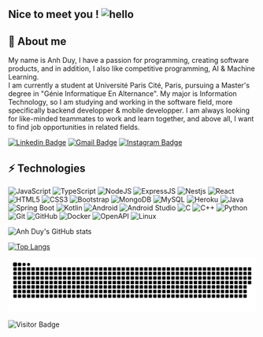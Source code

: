 ## Nice to meet you ! ![hello](https://user-images.githubusercontent.com/84486806/189020554-199e4df5-63f9-406b-a9cb-29c0fbe7e67c.gif)


## 🤗 About me

My name is Anh Duy, I have a passion for programming, creating software products, and in addition, I also like competitive programming, AI & Machine Learning.  
I am currently a student at Université Paris Cité, Paris, pursuing a Master's degree in "Génie Informatique En Alternance". My major is Information Technology, so I am studying and working in the software field, more specifically backend developper & mobile developper. I am always looking for like-minded teammates to work and learn together, and above all, I want to find job opportunities in related fields.

[![Linkedin Badge](https://img.shields.io/badge/-nguyentrananhduy-007FFF?style=flat-square&logo=Linkedin&logoColor=white&link=https://www.linkedin.com/in/nguyentrananhduy/)](https://www.linkedin.com/in/nguyentrananhduy/)
[![Gmail Badge](https://img.shields.io/badge/-anhduydp123@gmail.com-red?style=flat-square&logo=Gmail&logoColor=white&link=mailto:anhduydp123@gmail.com)](mailto:anhduydp123@gmail.com)
[![Instagram Badge](https://img.shields.io/badge/-trananhduy.nguyen.48-0039a6?style=flat-square&logo=facebook&logoColor=white&link=https://facebook.com/trananhduy.nguyen.48/)](https://facebook.com/trananhduy.nguyen.48)


## ⚡ Technologies

![JavaScript](https://img.shields.io/badge/-JavaScript-black?style=flat-square&logo=javascript)
![TypeScript](https://img.shields.io/badge/-TypeScript-black?style=flat-square&logo=typescript)
![NodeJS](https://img.shields.io/badge/-NodeJS-black?style=flat-square&logo=Node.js)
![ExpressJS](https://img.shields.io/badge/-ExpressJS-black?style=flat-square&logo=express)
![Nestjs](https://img.shields.io/badge/-NestJS-black?style=flat-square&logo=nestjs)
![React](https://img.shields.io/badge/-React-black?style=flat-square&logo=react)
![HTML5](https://img.shields.io/badge/-HTML5-E34F26?style=flat-square&logo=html5&logoColor=white)
![CSS3](https://img.shields.io/badge/-CSS3-1572B6?style=flat-square&logo=css3)
![Bootstrap](https://img.shields.io/badge/-Bootstrap-563D7C?style=flat-square&logo=bootstrap)
![MongoDB](https://img.shields.io/badge/-MongoDB-black?style=flat-square&logo=mongodb)
![MySQL](https://img.shields.io/badge/-MySQL-black?style=flat-square&logo=mysql)
![Heroku](https://img.shields.io/badge/-Heroku-430098?style=flat-square&logo=heroku)
![Java](https://img.shields.io/badge/-Java-E34F26?style=flat-square&logo=java)
![Spring Boot](https://img.shields.io/badge/-SpringBoot-black?style=flat-square&logo=spring)
![Kotlin](https://img.shields.io/badge/-Kotlin-black?style=flat-square&logo=kotlin)
![Android](https://img.shields.io/badge/-Android-black?style=flat-square&logo=android)
![Android Studio](https://img.shields.io/badge/-AndroidStudio-black?style=flat-square&logo=androidstudio)
![C](https://img.shields.io/badge/-C-00599C?style=flat-square&logo=c)
![C++](https://img.shields.io/badge/-C++-00599C?style=flat-square&logo=cplusplus)
![Python](https://img.shields.io/badge/-Python-ffdf00?style=flat-square&logo=Python)
![Git](https://img.shields.io/badge/-Git-black?style=flat-square&logo=git)
![GitHub](https://img.shields.io/badge/-GitHub-181717?style=flat-square&logo=github)
![Docker](https://img.shields.io/badge/-Docker-181717?style=flat-square&logo=docker)
![OpenAPI](https://img.shields.io/badge/-OpenAPI-181717?style=flat-square&logo=openapiinitiative)
![Linux](https://img.shields.io/badge/-Linux-181717?style=flat-square&logo=linux)


![Anh Duy's GitHub stats](https://github-readme-stats.vercel.app/api?username=Anhduy-git&show_icons=true&theme=tokyonight)

[![Top Langs](https://github-readme-stats.vercel.app/api/top-langs/?username=Anhduy-git&langs_count=8)](https://github.com/anuraghazra/github-readme-stats)

![snake gif](https://github.com/Anhduy-git/Anhduy-git/blob/output/github-contribution-grid-snake.svg)

![Visitor Badge](https://api.visitorbadge.io/api/visitors?path=https%3A%2F%2Fgithub.com%2FAnhduy-git%2FAnhduy-git&countColor=%230096ff&style=default)
